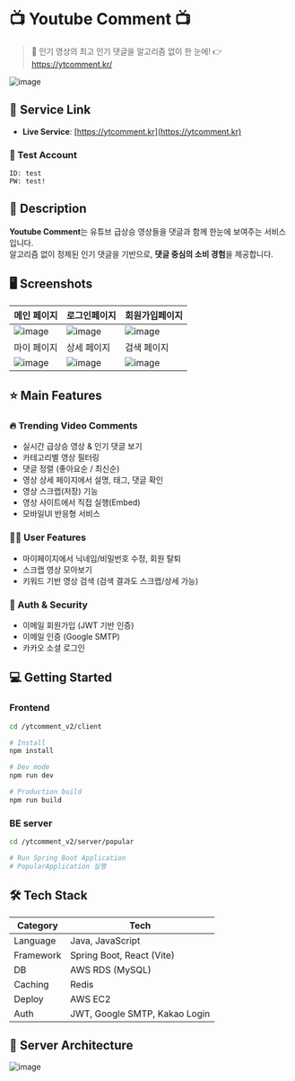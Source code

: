 
# 📺 Youtube Comment 📺

> 🎯 인기 영상의 최고 인기 댓글을 알고리즘 없이 한 눈에! 👉 https://ytcomment.kr/

![image](https://github.com/user-attachments/assets/053ff231-e756-4797-9291-df8eba35a9df)

## 🔗 Service Link

- **Live Service**: [https://ytcomment.kr](https://ytcomment.kr)
### 🧪 Test Account
```
ID: test
PW: test!
```

## 📖 Description

**Youtube Comment**는 유튜브 급상승 영상들을 댓글과 함께 한눈에 보여주는 서비스입니다.  
알고리즘 없이 정제된 인기 댓글을 기반으로, **댓글 중심의 소비 경험**을 제공합니다.

## 🖥 Screenshots
|메인 페이지|로그인페이지|회원가입페이지|
|-|-|-|
|![image](https://github.com/user-attachments/assets/2fde38a0-63d9-4097-84a3-a9079d818ca3)|![image](https://github.com/user-attachments/assets/6e87a9c1-5280-460c-a6ef-a9cf214d1bd6)|![image](https://github.com/user-attachments/assets/9cc55ec2-d952-4f7e-95db-99683b81f049)|
|마이 페이지|상세 페이지|검색 페이지|
|![image](https://github.com/user-attachments/assets/4a4e9785-3cb9-4783-adf8-51a7a1df5ee2)|![image](https://github.com/user-attachments/assets/d9945827-c58a-4146-ab60-4bd1158eb214)|![image](https://github.com/user-attachments/assets/0a07fd34-46a5-4a03-882c-ae95f727f508)|


## ⭐ Main Features

### 🔥 Trending Video Comments
- 실시간 급상승 영상 & 인기 댓글 보기
- 카테고리별 영상 필터링
- 댓글 정렬 (좋아요순 / 최신순)
- 영상 상세 페이지에서 설명, 태그, 댓글 확인
- 영상 스크랩(저장) 기능
- 영상 사이트에서 직접 실행(Embed)
- 모바일UI 반응형 서비스
  
### 🧑‍💼 User Features
- 마이페이지에서 닉네임/비밀번호 수정, 회원 탈퇴
- 스크랩 영상 모아보기
- 키워드 기반 영상 검색 (검색 결과도 스크랩/상세 가능)

### 🔐 Auth & Security
- 이메일 회원가입 (JWT 기반 인증)
- 이메일 인증 (Google SMTP)
- 카카오 소셜 로그인


## 💻 Getting Started

### Frontend

```bash
cd /ytcomment_v2/client

# Install
npm install

# Dev mode
npm run dev

# Production build
npm run build
```

### BE server
```bash
cd /ytcomment_v2/server/popular

# Run Spring Boot Application
# PopularApplication 실행
```

## 🛠 Tech Stack

| Category  | Tech                              |
|-----------|-----------------------------------|
| Language  | Java, JavaScript                  |
| Framework | Spring Boot, React (Vite)         |
| DB        | AWS RDS (MySQL)                   |
| Caching   | Redis                              |
| Deploy    | AWS EC2                           |
| Auth      | JWT, Google SMTP, Kakao Login     |


## 🔨 Server Architecture
![image](https://github.com/user-attachments/assets/c6a3dd81-1386-4dd5-b8a3-e24f10c4fa82)
